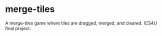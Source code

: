 # merge-tiles
A merge-tiles game where tiles are dragged, merged, and cleared. ICS4U final project. 
